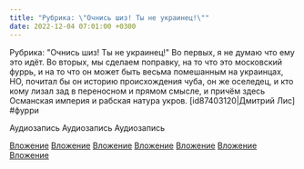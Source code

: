 ```yaml
---
title: "Рубрика: \"Очнись шиз! Ты не украинец!\""
date: 2022-12-04 07:01:00 +0300
---
```


Рубрика: "Очнись шиз! Ты не украинец!"
Во первых, я не думаю что ему это идёт. Во вторых, мы сделаем поправку, на то что это московский фуррь, и на то что он может быть весьма помешанным на украинцах, НО, почитал бы он историю происхождения чуба, он же оселедец, и кто кому лизал зад в переносном и прямом смысле, и причём здесь Османская империя и рабская натура укров.
[id87403120|Дмитрий Лис]
#фурри


Аудиозапись
Аудиозапись
Аудиозапись

[Вложение](/assets/vk_photos/4/8wjAjhF0Fxo.jpg)
[Вложение](/assets/vk_photos/2/ZF8gHcUckA4.jpg)
[Вложение](/assets/vk_photos/4/aQxty7J75QY.jpg)
[Вложение](/assets/vk_photos/3/okFF4i2_FHo.jpg)
[Вложение](/assets/vk_photos/2/Femo5lBYgcQ.jpg)
[Вложение](/assets/vk_photos/2/iLWBfszhg_E.jpg)
[Вложение](/assets/vk_photos/3/VBDZBr5U9TU.jpg)
